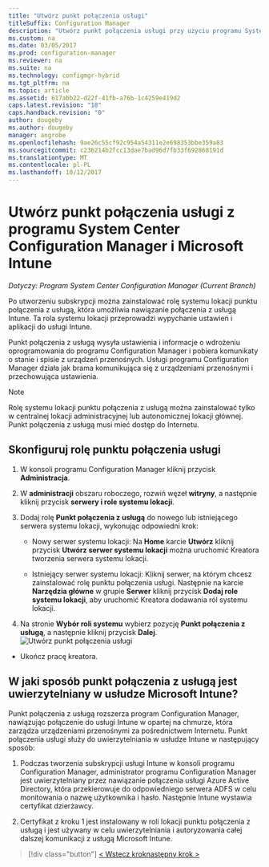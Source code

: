 ```yaml
---
title: "Utwórz punkt połączenia usługi"
titleSuffix: Configuration Manager
description: "Utwórz punkt połączenia usługi przy użyciu programu System Center Configuration Manager."
ms.custom: na
ms.date: 03/05/2017
ms.prod: configuration-manager
ms.reviewer: na
ms.suite: na
ms.technology: configmgr-hybrid
ms.tgt_pltfrm: na
ms.topic: article
ms.assetid: 617abb22-d22f-41fb-a76b-1c4259e419d2
caps.latest.revision: "18"
caps.handback.revision: "0"
author: dougeby
ms.author: dougeby
manager: angrobe
ms.openlocfilehash: 9ae26c55cf92c954a54311e2e698353bbe359a83
ms.sourcegitcommit: c236214b2fcc13dae7bad96d7fb33f692868191d
ms.translationtype: MT
ms.contentlocale: pl-PL
ms.lasthandoff: 10/12/2017
---
```

# <a name="create-a-service-connection-point-with-system-center-configuration-manager-and-microsoft-intune"></a>Utwórz punkt połączenia usługi z programu System Center Configuration Manager i Microsoft Intune

*Dotyczy: Program System Center Configuration Manager (Current Branch)*

Po utworzeniu subskrypcji można zainstalować rolę systemu lokacji punktu połączenia z usługą, która umożliwia nawiązanie połączenia z usługą Intune. Ta rola systemu lokacji przeprowadzi wypychanie ustawień i aplikacji do usługi Intune.

 Punkt połączenia z usługą wysyła ustawienia i informacje o wdrożeniu oprogramowania do programu Configuration Manager i pobiera komunikaty o stanie i spisie z urządzeń przenośnych. Usługi programu Configuration Manager działa jak brama komunikująca się z urządzeniami przenośnymi i przechowująca ustawienia.

> [!NOTE]
>  Rolę systemu lokacji punktu połączenia z usługą można zainstalować tylko w centralnej lokacji administracyjnej lub autonomicznej lokacji głównej. Punkt połączenia z usługą musi mieć dostęp do Internetu.


## <a name="configure-the-service-connection-point-role"></a>Skonfiguruj rolę punktu połączenia usługi

1.  W konsoli programu Configuration Manager kliknij przycisk **Administracja**.

2.  W **administracji** obszaru roboczego, rozwiń węzeł **witryny**, a następnie kliknij przycisk **serwery i role systemu lokacji**.

3.  Dodaj rolę **Punkt połączenia z usługą** do nowego lub istniejącego serwera systemu lokacji, wykonując odpowiedni krok:

    -   Nowy serwer systemu lokacji: Na **Home** karcie **Utwórz** kliknij przycisk **Utwórz serwer systemu lokacji** można uruchomić Kreatora tworzenia serwera systemu lokacji.

    -   Istniejący serwer systemu lokacji: Kliknij serwer, na którym chcesz zainstalować rolę punktu połączenia usługi. Następnie na karcie **Narzędzia główne** w grupie **Serwer** kliknij przycisk **Dodaj role systemu lokacji**, aby uruchomić Kreatora dodawania ról systemu lokacji.

4.  Na stronie **Wybór roli systemu** wybierz pozycję **Punkt połączenia z usługą**, a następnie kliknij przycisk **Dalej**.
![Utwórz punkt połączenia usługi](../media/mdm-service-connection-point.png)

* Ukończ pracę kreatora.

## <a name="how-does-the-service-connection-point-authenticate-with-the-microsoft-intune-service"></a>W jaki sposób punkt połączenia z usługą jest uwierzytelniany w usłudze Microsoft Intune?
 Punkt połączenia z usługą rozszerza program Configuration Manager, nawiązując połączenie do usługi Intune w opartej na chmurze, która zarządza urządzeniami przenośnymi za pośrednictwem Internetu. Punkt połączenia usługi służy do uwierzytelniania w usłudze Intune w następujący sposób:

1.  Podczas tworzenia subskrypcji usługi Intune w konsoli programu Configuration Manager, administrator programu Configuration Manager jest uwierzytelniany przez nawiązanie połączenia usługi Azure Active Directory, która przekierowuje do odpowiedniego serwera ADFS w celu monitowania o nazwę użytkownika i hasło. Następnie Intune wystawia certyfikat dzierżawcy.

2.  Certyfikat z kroku 1 jest instalowany w roli lokacji punktu połączenia z usługą i jest używany w celu uwierzytelniania i autoryzowania całej dalszej komunikacji z usługą Microsoft Intune.

> [!div class="button"]
[< Wstecz krok](terms-and-conditions.md)[następny krok >  ](enable-platform-enrollment.md)
